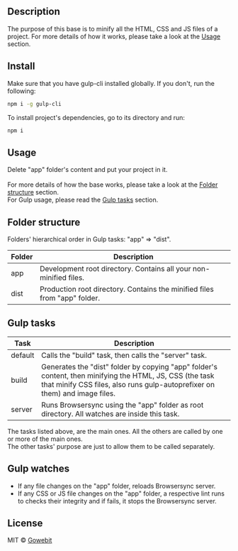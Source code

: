 ## Description
The purpose of this base is to minify all the HTML, CSS and JS files of a project.
For more details of how it works, please take a look at the [Usage](#usage) section.

## Install
Make sure that you have gulp-cli installed globally. If you don't, run the following:
 ```bash
npm i -g gulp-cli
```

To install project's dependencies, go to its directory and run: 
```bash
npm i
```

## Usage
Delete "app" folder's content and put your project in it.
<br />
<br />
For more details of how the base works, please take a look at the [Folder structure](#folder-structure) section.
<br />
For Gulp usage, please read the [Gulp tasks](#gulp-tasks) section.

## Folder structure
Folders' hierarchical order in Gulp tasks: "app" => "dist".

Folder | Description
--- | ---
app | Development root directory. Contains all your non-minified files.
dist | Production root directory. Contains the minified files from "app" folder.

## Gulp tasks
Task | Description
--- | ---
default | Calls the "build" task, then calls the "server" task.
build | Generates the "dist" folder by copying "app" folder's content, then minifying the HTML, JS, CSS (the task that minify CSS files, also runs gulp-autoprefixer on them) and image files.
server | Runs Browsersync using the "app" folder as root directory. All watches are inside this task.

The tasks listed above, are the main ones. All the others are called by one or more of the main ones.
<br />
The other tasks' purpose are just to allow them to be called separately.

## Gulp watches
- If any file changes on the "app" folder, reloads Browsersync server.
- If any CSS or JS file changes on the "app" folder, a respective lint runs to checks their integrity and if fails, it stops the Browsersync server.

## License
MIT © [Gowebit](http://www.gowebit.com.br/)